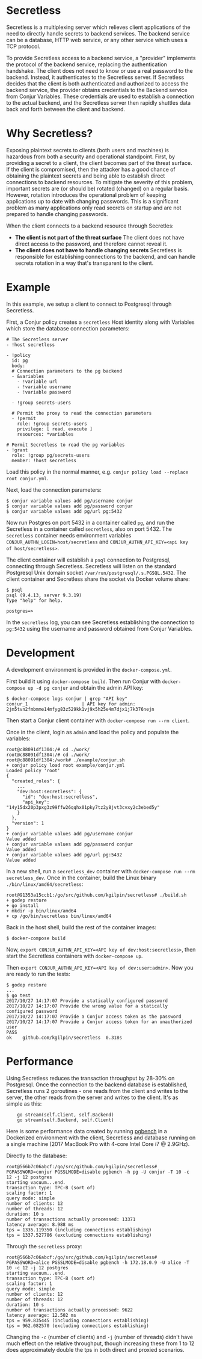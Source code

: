# Secretless

Secretless is a multiplexing server which relieves client applications of the need to directly handle secrets to backend services. The backend service can be a database, HTTP web service, or any other service which uses a TCP protocol. 

To provide Secretless access to a backend service, a "provider" implements the protocol of the backend service, replacing the authentication handshake. The client does not need to know or use a real password to the backend. Instead, it authenticates to the Secretless server. If Secretless decides that the client is both authenticated and authorized to access the backend service, the provider obtains credentials to the Backend service from Conjur Variables. These credentials are used to establish a connection to the actual backend, and the Secretless server then rapidly shuttles data back and forth between the client and backend. 

# Why Secretless?

Exposing plaintext secrets to clients (both users and machines) is hazardous from both a security and operational standpoint. First, by providing a secret to a client, the client becomes part of the threat surface. If the client is compromised, then the attacker has a good chance of obtaining the plaintext secrets and being able to establish direct connections to backend resources. To mitigate the severity of this problem, important secrets are (or should be) rotated (changed) on a regular basis. However, rotation introduces the operational problem of keeping applications up to date with changing passwords. This is a significant problem as many applications only read secrets on startup and are not prepared to handle changing passwords.

When the client connects to a backend resource through Secretles:

* **The client is not part of the threat surface** The client does not have direct access to the password, and therefore cannot reveal it.
* **The client does not have to handle changing secrets** Secretless is responsible for establishing connections to the backend, and can handle secrets rotation in a way that's transparent to the client.

# Example

In this example, we setup a client to connect to Postgresql through Secretless. 

First, a Conjur policy creates a `secretless` Host identity along with Variables which store the database connection parameters:

```
# The Secretless server
- !host secretless

- !policy
  id: pg
  body:
  # Connection parameters to the pg backend
  - &variables
    - !variable url
    - !variable username
    - !variable password

  - !group secrets-users

  # Permit the proxy to read the connection parameters
  - !permit
    role: !group secrets-users
    privilege: [ read, execute ]
    resources: *variables

# Permit Secretless to read the pg variables
- !grant
  role: !group pg/secrets-users
  member: !host secretless
```

Load this policy in the normal manner, e.g. `conjur policy load --replace root conjur.yml`.

Next, load the connection parameters:

```
$ conjur variable values add pg/username conjur
$ conjur variable values add pg/password conjur
$ conjur variable values add pg/url pg:5432
```

Now run Postgres on port 5432 in a container called `pg`, and run the Secretless in a container called `secretless`, also on port 5432. The `secretless` container needs environment variables `CONJUR_AUTHN_LOGIN=host/secretless` and `CONJUR_AUTHN_API_KEY=<api key of host/secretless>`.

The client container will establish a `psql` connection to Postgresql, connecting through Secretless. Secretless will listen on the standard Postgresql Unix domain socket `/var/run/postgresql/.s.PGSQL.5432`. The client container and Secretless share the socket via Docker volume share:

```
$ psql
psql (9.4.13, server 9.3.19)
Type "help" for help.

postgres=>
```

In the `secretless` log, you can see Secretless establishing the connection to `pg:5432` using the username and password obtained from Conjur Variables. 

# Development

A development environment is provided in the `docker-compose.yml`. 

First build it using `docker-compose build`. Then run Conjur with `docker-compose up -d pg conjur` and obtain the admin API key:

```sh-session
$ docker-compose logs conjur | grep "API key"
conjur_1                    | API key for admin: 2jm5tvn2fmbmme14mfyg83z529kk1vj9x5h25e4m7djx1j7k376nejn
```

Then start a Conjur client container with `docker-compose run --rm client`.

Once in the client, login as `admin` and load the policy and populate the variables:

```sh-session
root@c88091df1304:/# cd ./work/
root@c88091df1304:/# cd ./work/
root@c88091df1304:/work# ./example/conjur.sh
+ conjur policy load root example/conjur.yml
Loaded policy 'root'
{
  "created_roles": {
    ...
    "dev:host:secretless": {
      "id": "dev:host:secretless",
      "api_key": "14y15dx20p3pxg3z99ffw26qqhx01pky7tz2y8jvt3cvxy2c3ebed5y"
    }
  },
  "version": 1
}
+ conjur variable values add pg/username conjur
Value added
+ conjur variable values add pg/password conjur
Value added
+ conjur variable values add pg/url pg:5432
Value added
```

In a new shell, run a `secretless_dev` container with `docker-compose run --rm secretless_dev`. Once in the container, build the Linux binary `./bin/linux/amd64/secretless`:

```sh-session
root@91353a15ccb1:/go/src/github.com/kgilpin/secretless# ./build.sh
+ godep restore
+ go install
+ mkdir -p bin/linux/amd64
+ cp /go/bin/secretless bin/linux/amd64
```

Back in the host shell, build the rest of the container images:

```sh-session
$ docker-compose build
```

Now, `export CONJUR_AUTHN_API_KEY=<API key of dev:host:secretless>`, then start the Secretless containers with `docker-compose up`.

Then `export CONJUR_AUTHN_API_KEY=<API key of dev:user:admin>`. Now you are ready to run the tests:

```
$ godep restore
...
$ go test
2017/10/27 14:17:07 Provide a statically configured password
2017/10/27 14:17:07 Provide the wrong value for a statically configured password
2017/10/27 14:17:07 Provide a Conjur access token as the password
2017/10/27 14:17:07 Provide a Conjur access token for an unauthorized user
PASS
ok    github.com/kgilpin/secretless  0.318s
```

# Performance

Using Secretless reduces the transaction throughput by 28-30% on Postgresql. Once the connection to the backend database is established, Secretless runs 2 goroutines - one reads from the client and writes to the server, the other reads from the server and writes to the client. It's as simple as this:

```
    go stream(self.Client, self.Backend)
    go stream(self.Backend, self.Client)
```

Here is some performance data created by running [pgbench](https://www.postgresql.org/docs/9.5/static/pgbench.html) in a Dockerized environment with the client, Secretless and database running on a single machine (2017 MacBook Pro with 4-core Intel Core i7 @ 2.9GHz).

Directly to the database:

```
root@566b7c06abcf:/go/src/github.com/kgilpin/secretless# PGPASSWORD=conjur PGSSLMODE=disable pgbench -h pg -U conjur -T 10 -c 12 -j 12 postgres
starting vacuum...end.
transaction type: TPC-B (sort of)
scaling factor: 1
query mode: simple
number of clients: 12
number of threads: 12
duration: 10 s
number of transactions actually processed: 13371
latency average: 8.988 ms
tps = 1335.119350 (including connections establishing)
tps = 1337.527786 (excluding connections establishing)
```

Through the `secretless` proxy:

```
root@566b7c06abcf:/go/src/github.com/kgilpin/secretless# PGPASSWORD=alice PGSSLMODE=disable pgbench -h 172.18.0.9 -U alice -T 10 -c 12 -j 12 postgres
starting vacuum...end.
transaction type: TPC-B (sort of)
scaling factor: 1
query mode: simple
number of clients: 12
number of threads: 12
duration: 10 s
number of transactions actually processed: 9622
latency average: 12.502 ms
tps = 959.835445 (including connections establishing)
tps = 962.082570 (excluding connections establishing)
```

Changing the `-c` (number of clients) and `-j` (number of threads) didn't have much effect on the relative throughput, though increasing these from 1 to 12 does approximately double the tps in both direct and proxied scenarios. 
